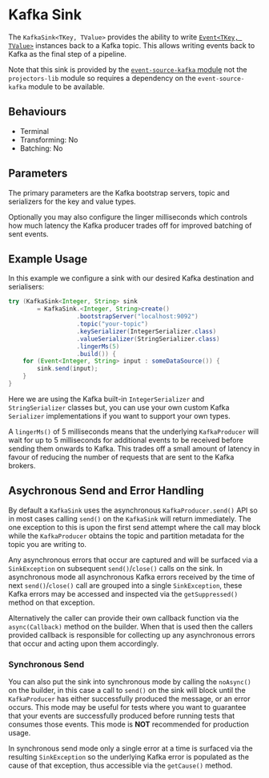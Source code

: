 # Kafka Sink

The `KafkaSink<TKey, TValue>` provides the ability to write [`Event<TKey, TValue>`](../event-sources/index.md#event)
instances back to a Kafka topic.  This allows writing events back to Kafka as the final step of a pipeline.

Note that this sink is provided by the [`event-source-kafka` module](../event-sources/kafka.md) not the
`projectors-lib` module so requires a dependency on the `event-source-kafka` module to be available.

## Behaviours

- Terminal
- Transforming: No
- Batching: No

## Parameters

The primary parameters are the Kafka bootstrap servers, topic and serializers for the key and value types.

Optionally you may also configure the linger milliseconds which controls how much latency the Kafka producer trades off
for improved batching of sent events.

## Example Usage

In this example we configure a sink with our desired Kafka destination and serialisers:

```java
try (KafkaSink<Integer, String> sink 
        = KafkaSink.<Integer, String>create()
                   .bootstrapServer("localhost:9092")
                   .topic("your-topic")
                   .keySerializer(IntegerSerializer.class)
                   .valueSerializer(StringSerializer.class)
                   .lingerMs(5)
                   .build()) {
    for (Event<Integer, String> input : someDataSource()) {
        sink.send(input);
    }
}
```

Here we are using the Kafka built-in `IntegerSerializer` and `StringSerializer` classes but, you can use your own custom
Kafka `Serializer` implementations if you want to support your own types.

A `lingerMs()` of 5 milliseconds means that the underlying `KafkaProducer` will wait for up to 5 milliseconds for
additional events to be received before sending them onwards to Kafka.  This trades off a small amount of latency in
favour of reducing the number of requests that are sent to the Kafka brokers.

## Asychronous Send and Error Handling

By default a `KafkaSink` uses the asynchronous `KafkaProducer.send()` API so in most cases calling `send()` on the
`KafkaSink` will return immediately.  The one exception to this is upon the first send attempt where the call may block
while the `KafkaProducer` obtains the topic and partition metadata for the topic you are writing to.

Any asynchronous errors that occur are captured and will be surfaced via a `SinkException` on subsequent
`send()`/`close()` calls on the sink.  In asynchronous mode all asynchronous Kafka errors received by the time of next
`send()`/`close()` call are grouped into a single `SinkException`, these Kafka errors may be accessed and inspected via
the `getSuppressed()` method on that exception.

Alternatively the caller can provide their own callback function via the `async(Callback)` method on the builder.  When
that is used then the callers provided callback is responsible for collecting up any asynchronous errors that occur and
acting upon them accordingly.

### Synchronous Send

You can also put the sink into synchronous mode by calling the `noAsync()` on the builder, in this case a call to
`send()` on the sink will block until the `KafkaProducer` has either successfully produced the message, or an error
occurs.  This mode may be useful for tests where you want to guarantee that your events are successfully produced before
running tests that consumes those events.  This mode is **NOT** recommended for production usage.

In synchronous send mode only a single error at a time is surfaced via the resulting `SinkException` so the underlying
Kafka error is populated as the cause of that exception, thus accessible via the `getCause()` method.
